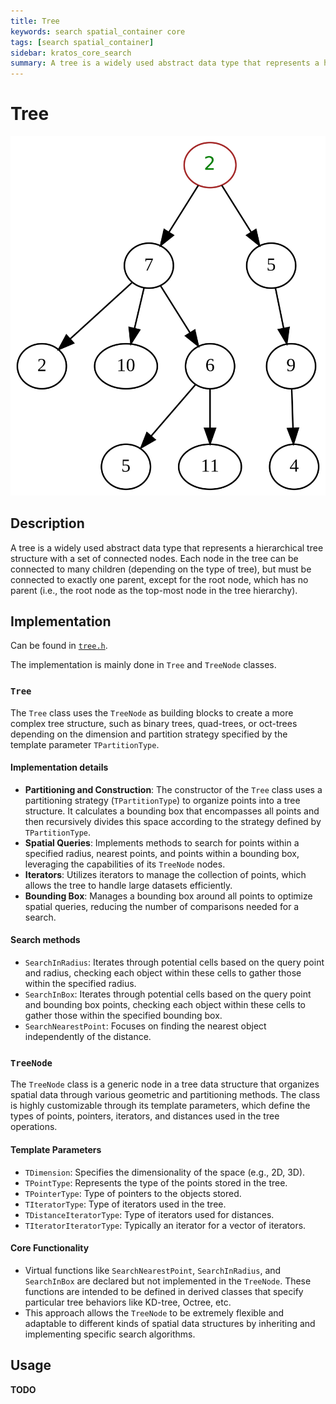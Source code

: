 ```yaml
---
title: Tree
keywords: search spatial_container core
tags: [search spatial_container]
sidebar: kratos_core_search
summary: A tree is a widely used abstract data type that represents a hierarchical tree structure with a set of connected nodes.
---
```


# Tree

![A generic, and so non-binary, unsorted, and with duplicated labels; arbitrary diagram of a tree](images/tree.png)

## Description

A tree is a widely used abstract data type that represents a hierarchical tree structure with a set of connected nodes. Each node in the tree can be connected to many children (depending on the type of tree), but must be connected to exactly one parent, except for the root node, which has no parent (i.e., the root node as the top-most node in the tree hierarchy).

## Implementation

Can be found in [`tree.h`](https://github.com/KratosMultiphysics/Kratos/blob/master/kratos/spatial_containers/tree.h).

The implementation is mainly done in `Tree` and `TreeNode` classes.

### `Tree`

The `Tree` class uses the `TreeNode` as building blocks to create a more complex tree structure, such as binary trees, quad-trees, or oct-trees depending on the dimension and partition strategy specified by the template parameter `TPartitionType`.

#### Implementation details

- **Partitioning and Construction**: The constructor of the `Tree` class uses a partitioning strategy (`TPartitionType`) to organize points into a tree structure. It calculates a bounding box that encompasses all points and then recursively divides this space according to the strategy defined by `TPartitionType`.
- **Spatial Queries**: Implements methods to search for points within a specified radius, nearest points, and points within a bounding box, leveraging the capabilities of its `TreeNode` nodes.
- **Iterators**: Utilizes iterators to manage the collection of points, which allows the tree to handle large datasets efficiently.
- **Bounding Box**: Manages a bounding box around all points to optimize spatial queries, reducing the number of comparisons needed for a search.

#### Search methods

- `SearchInRadius`: Iterates through potential cells based on the query point and radius, checking each object within these cells to gather those within the specified radius.
- `SearchInBox`: Iterates through potential cells based on the query point and bounding box points, checking each object within these cells to gather those within the specified bounding box.
- `SearchNearestPoint`: Focuses on finding the nearest object independently of the distance.

### `TreeNode`

The `TreeNode` class is a generic node in a tree data structure that organizes spatial data through various geometric and partitioning methods. The class is highly customizable through its template parameters, which define the types of points, pointers, iterators, and distances used in the tree operations.

#### Template Parameters

- `TDimension`: Specifies the dimensionality of the space (e.g., 2D, 3D).
- `TPointType`: Represents the type of the points stored in the tree.
- `TPointerType`: Type of pointers to the objects stored.
- `TIteratorType`: Type of iterators used in the tree.
- `TDistanceIteratorType`: Type of iterators used for distances.
- `TIteratorIteratorType`: Typically an iterator for a vector of iterators.

#### Core Functionality

- Virtual functions like `SearchNearestPoint`, `SearchInRadius`, and `SearchInBox` are declared but not implemented in the `TreeNode`. These functions are intended to be defined in derived classes that specify particular tree behaviors like KD-tree, Octree, etc.
- This approach allows the `TreeNode` to be extremely flexible and adaptable to different kinds of spatial data structures by inheriting and implementing specific search algorithms.

## Usage

**TODO**
